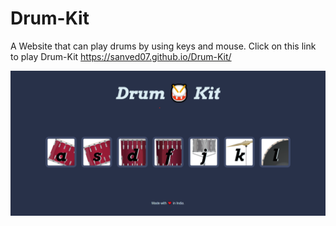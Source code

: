 # Drum-Kit
A Website that can play drums by using keys and mouse.
Click on this link to play Drum-Kit https://sanved07.github.io/Drum-Kit/



![Drum Kit](/images/ss.png)
